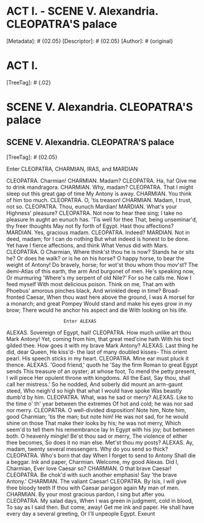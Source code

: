 # ACT I. - SCENE V. Alexandria. CLEOPATRA'S palace
[Metadata]: # {02.05}
[Descriptor]: # {02.05}
[Author]: # {original}
# ACT I.

[TreeTag]: # {.02}

# SCENE V. Alexandria. CLEOPATRA'S palace
## SCENE V. Alexandria. CLEOPATRA'S palace
[TreeTag]: # {02.05}

Enter CLEOPATRA, CHARMIAN, IRAS, and MARDIAN

  CLEOPATRA. Charmian!
  CHARMIAN. Madam?
  CLEOPATRA. Ha, ha!
    Give me to drink mandragora.
  CHARMIAN. Why, madam?
  CLEOPATRA. That I might sleep out this great gap of time
    My Antony is away.
  CHARMIAN. You think of him too much.
  CLEOPATRA. O, 'tis treason!
  CHARMIAN. Madam, I trust, not so.
  CLEOPATRA. Thou, eunuch Mardian!
  MARDIAN. What's your Highness' pleasure?
  CLEOPATRA. Not now to hear thee sing; I take no pleasure
    In aught an eunuch has. 'Tis well for thee
    That, being unseminar'd, thy freer thoughts
    May not fly forth of Egypt. Hast thou affections?
  MARDIAN. Yes, gracious madam.
  CLEOPATRA. Indeed?
  MARDIAN. Not in deed, madam; for I can do nothing
    But what indeed is honest to be done.
    Yet have I fierce affections, and think
    What Venus did with Mars.
  CLEOPATRA. O Charmian,
    Where think'st thou he is now? Stands he or sits he?
    Or does he walk? or is he on his horse?
    O happy horse, to bear the weight of Antony!
    Do bravely, horse; for wot'st thou whom thou mov'st?
    The demi-Atlas of this earth, the arm
    And burgonet of men. He's speaking now,
    Or murmuring 'Where's my serpent of old Nile?'
    For so he calls me. Now I feed myself
    With most delicious poison. Think on me,
    That am with Phoebus' amorous pinches black,
    And wrinkled deep in time? Broad-fronted Caesar,
    When thou wast here above the ground, I was
    A morsel for a monarch; and great Pompey
    Would stand and make his eyes grow in my brow;
    There would he anchor his aspect and die
    With looking on his life.

                         Enter ALEXAS

  ALEXAS. Sovereign of Egypt, hail!
  CLEOPATRA. How much unlike art thou Mark Antony!
    Yet, coming from him, that great med'cine hath
    With his tinct gilded thee.
    How goes it with my brave Mark Antony?
  ALEXAS. Last thing he did, dear Queen,
    He kiss'd- the last of many doubled kisses-
    This orient pearl. His speech sticks in my heart.
  CLEOPATRA. Mine ear must pluck it thence.
  ALEXAS. 'Good friend,' quoth he
    'Say the firm Roman to great Egypt sends
    This treasure of an oyster; at whose foot,
    To mend the petty present, I will piece
    Her opulent throne with kingdoms. All the East,
    Say thou, shall call her mistress.' So he nodded,
    And soberly did mount an arm-gaunt steed,
    Who neigh'd so high that what I would have spoke
    Was beastly dumb'd by him.
  CLEOPATRA. What, was he sad or merry?
  ALEXAS. Like to the time o' th' year between the extremes
    Of hot and cold; he was nor sad nor merry.
  CLEOPATRA. O well-divided disposition! Note him,
    Note him, good Charmian; 'tis the man; but note him!
    He was not sad, for he would shine on those
    That make their looks by his; he was not merry,
    Which seem'd to tell them his remembrance lay
    In Egypt with his joy; but between both.
    O heavenly mingle! Be'st thou sad or merry,
    The violence of either thee becomes,
    So does it no man else. Met'st thou my posts?
  ALEXAS. Ay, madam, twenty several messengers.
    Why do you send so thick?
  CLEOPATRA. Who's born that day
    When I forget to send to Antony
    Shall die a beggar. Ink and paper, Charmian.
    Welcome, my good Alexas. Did I, Charmian,
    Ever love Caesar so?
  CHARMIAN. O that brave Caesar!
  CLEOPATRA. Be chok'd with such another emphasis!
    Say 'the brave Antony.'
  CHARMIAN. The valiant Caesar!
  CLEOPATRA. By Isis, I will give thee bloody teeth
    If thou with Caesar paragon again
    My man of men.
  CHARMIAN. By your most gracious pardon,
    I sing but after you.
  CLEOPATRA. My salad days,
    When I was green in judgment, cold in blood,
    To say as I said then. But come, away!
    Get me ink and paper.
    He shall have every day a several greeting,
    Or I'll unpeople Egypt.                               Exeunt

